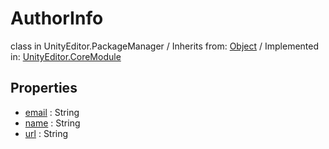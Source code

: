 # AuthorInfo
class in UnityEditor.PackageManager
 / Inherits from: <a href="https://docs.unity3d.com/6000.0/Documentation/ScriptReference/Object.html">Object</a> / Implemented in: <a href="https://docs.unity3d.com/6000.0/Documentation/ScriptReference/UnityEditor.CoreModule.html">UnityEditor.CoreModule</a>

## Properties
- <a href="https://docs.unity3d.com/6000.0/Documentation/ScriptReference/AuthorInfo-email.html">email</a> : String
- <a href="https://docs.unity3d.com/6000.0/Documentation/ScriptReference/AuthorInfo-name.html">name</a> : String
- <a href="https://docs.unity3d.com/6000.0/Documentation/ScriptReference/AuthorInfo-url.html">url</a> : String
